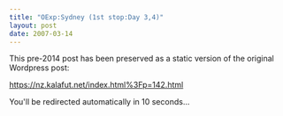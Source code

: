 ```yaml
---
title: "OExp:Sydney (1st stop:Day 3,4)"
layout: post
date: 2007-03-14
---
```


This pre-2014 post has been preserved as a static version of the original Wordpress post:

https://nz.kalafut.net/index.html%3Fp=142.html

You'll be redirected automatically in 10 seconds...

<head>
  <meta http-equiv="refresh" content="10;url=https://nz.kalafut.net/index.html%3Fp=142.html">
</head>

